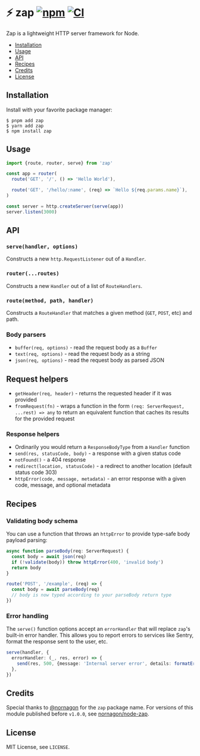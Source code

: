 # ⚡ zap [![npm](https://badgen.net/npm/v/zap)](https://www.npmjs.com/package/zap) [![CI](https://github.com/jacobwgillespie/zap/actions/workflows/ci.yml/badge.svg)](https://github.com/jacobwgillespie/zap/actions/workflows/ci.yml)

Zap is a lightweight HTTP server framework for Node.

- [Installation](#installation)
- [Usage](#usage)
- [API](#api)
- [Recipes](#recipes)
- [Credits](#credits)
- [License](#license)

## Installation

Install with your favorite package manager:

```shell
$ pnpm add zap
$ yarn add zap
$ npm install zap
```

## Usage

```typescript
import {route, router, serve} from 'zap'

const app = router(
  route('GET', '/', () => 'Hello World'),

  route('GET', '/hello/:name', (req) => `Hello ${req.params.name}`),
)

const server = http.createServer(serve(app))
server.listen(3000)
```

## API

### `serve(handler, options)`

Constructs a new `http.RequestListener` out of a `Handler`.

### `router(...routes)`

Constructs a new `Handler` out of a list of `RouteHandlers`.

### `route(method, path, handler)`

Constructs a `RouteHandler` that matches a given method (`GET`, `POST`, etc) and path.

### Body parsers

- `buffer(req, options)` - read the request body as a `Buffer`
- `text(req, options)` - read the request body as a string
- `json(req, options)` - read the request body as parsed JSON

## Request helpers

- `getHeader(req, header)` - returns the requested header if it was provided
- `fromRequest(fn)` - wraps a function in the form `(req: ServerRequest, ...rest) => any` to return an equivalent function that caches its results for the provided request

### Response helpers

- Ordinarily you would return a `ResponseBodyType` from a `Handler` function
- `send(res, statusCode, body)` - a response with a given status code
- `notFound()` - a 404 response
- `redirect(location, statusCode)` - a redirect to another location (default status code 303)
- `httpError(code, message, metadata)` - an error response with a given code, message, and optional metadata

## Recipes

### Validating body schema

You can use a function that throws an `httpError` to provide type-safe body payload parsing:

```typescript
async function parseBody(req: ServerRequest) {
  const body = await json(req)
  if (!validate(body)) throw httpError(400, 'invalid body')
  return body
}

route('POST', '/example', (req) => {
  const body = await parseBody(req)
  // body is now typed according to your parseBody return type
})
```

### Error handling

The `serve()` function options accept an `errorHandler` that will replace `zap`'s built-in error handler. This allows you to report errors to services like Sentry, format the response sent to the user, etc.

```typescript
serve(handler, {
  errorHandler: (_, res, error) => {
    send(res, 500, {message: 'Internal server error', details: formatError(error)})
  },
})
```

## Credits

Special thanks to [@nornagon](https://github.com/nornagon) for the `zap` package name. For versions of this module published before `v1.0.0`, see [nornagon/node-zap](https://github.com/nornagon/node-zap).

## License

MIT License, see `LICENSE`.

```

```
